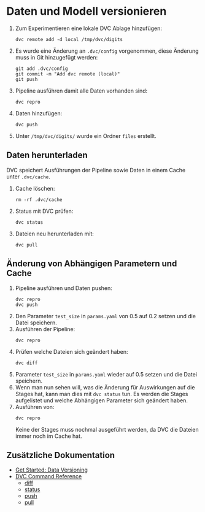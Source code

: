 # Daten und Modell versionieren

1. Zum Experimentieren eine lokale DVC Ablage hinzufügen:
    ```shell
    dvc remote add -d local /tmp/dvc/digits
    ```
1. Es wurde eine Änderung an `.dvc/config` vorgenommen, diese Änderung muss in Git hinzugefügt werden:
    ```shell
    git add .dvc/config
    git commit -m "Add dvc remote (local)"
    git push
    ```
1. Pipeline ausführen damit alle Daten vorhanden sind:
    ```shell
    dvc repro
    ```
1. Daten hinzufügen:
    ```shell
    dvc push
    ```
1. Unter `/tmp/dvc/digits/` wurde ein Ordner `files` erstellt.

## Daten herunterladen

DVC speichert Ausführungen der Pipeline sowie Daten in einem Cache unter `.dvc/cache`.

1. Cache löschen:
    ```shell
    rm -rf .dvc/cache
    ```
1. Status mit DVC prüfen:
    ```shell
    dvc status
    ```
1. Dateien neu herunterladen mit:
    ```shell
    dvc pull
    ```

## Änderung von Abhängigen Parametern und Cache

1. Pipeline ausführen und Daten pushen:
    ```shell
    dvc repro
    dvc push
    ```
1. Den Parameter `test_size` in `params.yaml` von 0.5 auf 0.2 setzen und die Datei speichern.
1. Ausführen der Pipeline:
    ```shell
    dvc repro
    ```
1. Prüfen welche Dateien sich geändert haben:
    ```shell
    dvc diff
    ```
1. Parameter `test_size` in `params.yaml` wieder auf 0.5 setzen und die Datei speichern.
1. Wenn man nun sehen will, was die Änderung für Auswirkungen auf die Stages hat, kann man dies mit `dvc status` tun. Es werden die Stages aufgelistet und welche Abhängigen Parameter sich geändert haben.
1. Ausführen von:
    ```shell
    dvc repro
    ```
    Keine der Stages muss nochmal ausgeführt werden, da DVC die Dateien immer noch im Cache hat.

## Zusätzliche Dokumentation

- [Get Started: Data Versioning](https://dvc.org/doc/start/data-management/data-versioning#get-started-data-versioning)
- [DVC Command Reference](https://dvc.org/doc/command-reference)
    - [diff](https://dvc.org/doc/command-reference/diff#diff)
    - [status](https://dvc.org/doc/command-reference/status#status)
    - [push](https://dvc.org/doc/command-reference/push#push)
    - [pull](https://dvc.org/doc/command-reference/pull#pull)

